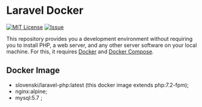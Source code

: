 # Laravel Docker

<p align="left">
    <a target="_blank" href="https://github.com/slovenski/laravel-docker/blob/master/LICENSE"><img src="https://img.shields.io/github/license/slovenski/laravel-docker?color=blue" alt="MIT License" /></a>
    <a target="_blank" href="https://github.com/slovenski/laravel-docker/issues"><img src="https://img.shields.io/github/issues/slovenski/laravel-docker" alt="Issue" /></a>
</p>

This repository provides you a development environment without requiring you to install PHP, a web server, and any other server software on your local machine. For this, it requires [Docker](https://docs.docker.com/engine/install/) and [Docker Compose](https://docs.docker.com/compose/install/).

## Docker Image

- slovenski/laravel-php:latest (this docker image extends php:7.2-fpm);
- nginx:alpine;
- mysql:5.7 ;

